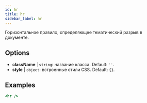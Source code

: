 ```yaml
---
id: hr
title: hr
sidebar_label: hr
---
```


Горизонтальное правило, определяющее тематический разрыв в документе.

## Options

* __className__ | `string`: название класса. Default: `''`.
* __style__ | `object`: встроенные стили CSS. Default: `{}`.


## Examples

```jsx live
<hr />
```

